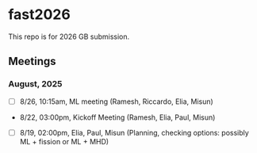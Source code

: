 # fast2026

This repo is for 2026 GB submission.

## Meetings


### August, 2025
 
-[ ] 8/26, 10:15am, ML meeting (Ramesh, Riccardo, Elia, Misun)
- 8/22, 03:00pm, Kickoff Meeting (Ramesh, Elia, Paul, Misun)
-[ ] 8/19, 02:00pm, Elia, Paul, Misun (Planning, checking options: possibly ML + fission or ML + MHD)

